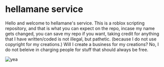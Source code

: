 # hellamane service
Hello and welcome to hellamane's service. This is a roblox scripting
repository, and that is what you can expect on the repo, incase my
name gets changed, you can save my repo if you want, taking credit
for anything that I have written/coded is not illegal, but pathetic. 
(because I do not use copyright for my creations.) Will I create
a business for my creations? No, I do not beleive in charging people
for stuff that should always be free.

![yea](https://user-images.githubusercontent.com/82798562/188334131-336a8815-96ca-4df8-8b1e-c99d0ae81bef.png)
